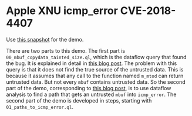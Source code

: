 # Apple XNU icmp_error CVE-2018-4407

Use [this snapshot](https://github.com/github/securitylab/releases/download/xnu-macos10.13.6-codeql-database/xnu-4570.71.2_macOS-10.13.6_Semmle-1.18.0.zip) for the demo.

There are two parts to this demo. The first part is `00_mbuf_copydata_tainted_size.ql`, which is the dataflow query that found the bug. It is explained in detail in [this blog post](https://securitylab.github.com/research/apple-xnu-icmp-error-CVE-2018-4407/). The problem with this query is that it does not find the true source of the untrusted data. This is because it assumes that any call to the function named `m_mtod` can return untrusted data. But not every `mbuf` contains untrusted data. So the second part of the demo, corresponding to [this blog post](https://securitylab.github.com/research/apple-xnu-exploit-icmp-poc/), is to use dataflow analysis to find a path that gets an untrusted `mbuf` into `icmp_error`. The second part of the demo is developed in steps, starting with `01_paths_to_icmp_error.ql`.
